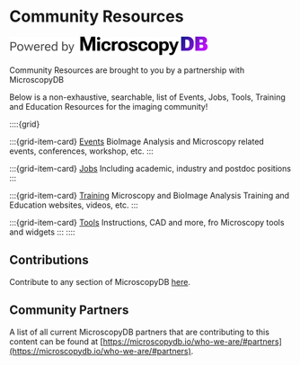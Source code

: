 # Community Resources
[![MicroscopyDB logo](./images/microsocpyDB_logo-black.png)](https://microscopydb.io)

Community Resources are brought to you by a partnership with MicroscopyDB

Below is a non-exhaustive, searchable, list of Events, Jobs, Tools, Training and Education Resources for the imaging community!  

::::{grid}


:::{grid-item-card} [Events](./resources/events)
BioImage Analysis and Microscopy related events, conferences, workshop, etc.
:::

:::{grid-item-card} [Jobs](resources/jobs)
Including academic, industry and postdoc positions
:::

:::{grid-item-card} [Training](resources/training)
Microscopy and BioImage Analysis Training and Education websites, videos, etc.
:::

:::{grid-item-card} [Tools](resources/tools)
Instructions, CAD and more, fro Microscopy tools and widgets
:::
::::

## Contributions
Contribute to any section of MicroscopyDB [here](https://microscopydb.io/#contribute).

## Community Partners
A list of all current MicroscopyDB partners that are contributing to this content can be found at [https://microscopydb.io/who-we-are/#partners](https://microscopydb.io/who-we-are/#partners).
